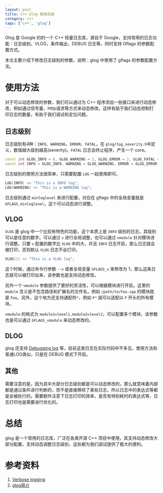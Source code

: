 ```yaml
---
layout: post
title: C++ Glog 使用总结
category: c++
tags: ['c++', 'glog']
---
```



Glog 是 Google 的的一个 C++ 轻量日志库，源自于 Google，支持常用的日志功能：日志级别，VLOG，条件输出，DEBUG 日志等，同时支持 Gflags 的参数配置方式。

本文主要介绍下修改日志级别的参数，说明：glog 中使用了 gflags 的参数配置方法。

# 使用方法

对于可以动态修改的参数，我们可以通过为 C++ 程序添加一些接口来进行动态修改，例如通过信号量、Http请求等方式来动态修改，这样有助于我们动态控制打印日志的数量，有助于我们调试和定位问题。

## 日志级别

日志级别有4种：`INFO`、`WARNING`、`ERROR`、`FATAL`，在 `glog/log_severity.h`中定义，数值越大级别越高(severity)。`FATAL` 日志会终止程序，产生一个 core。

```cpp
const int GLOG_INFO = 0, GLOG_WARNING = 1, GLOG_ERROR = 2, GLOG_FATAL = 3, NUM_SEVERITIES = 4;
const int INFO = GLOG_INFO, WARNING = GLOG_WARNING, ERROR = GLOG_ERROR, FATAL = GLOG_FATA;
```

日志级别的使用方法很简单，只需要配置 `LOG` 一起使用即可。

```cpp
LOG(INFO) << "This is a INFO log";
LOG(WARNING) << "This is a WARNING log";
```

日志级别通过 `minloglevel` 来进行配置，对应在 gflags 中的全局变量就是 `GFLAGS_minloglevel`，这个可以动态进行调整。

## VLOG

`VLOG` 是 glog 中一个比较有特色的功能，这个本质上是 `INFO` 级别的日志，其级别可以是任意的数字。可以通过 `v` 进行全局调整，也可以通过 `vmodule` 针对模块进行调整。只要 `v` 配置的数字比 `VLOG` 中的大，并且 `INFO` 日志开启，那么日志就会被打印，否则默认 `VLOG` 日志不会打印。

```cpp
VLOG(1) << "This is a VLOG log";
```

这个时候，通过命令行参数 `--v` 或者全局变量 `GFLAGS_v` 来修改为 1，那么这条日志就可以被打印出来，该参数也是支持动态修改。

另外一个 `vmodule` 参数提供了更好的灵活性，可以根据模块进行开启。这里的 `module` 含义是不包含路径和扩展名的文件名，例如 `/path/to/Foo.cpp` 的模块就是 `Foo`。另外，这个地方还支持通配符`*`，例如 `F*` 就可以适配以 `F` 开头的所有模块。

`vmodule` 的格式为 `module1=level1,module2=level2`，可以配置多个模块，该参数也是可以通过 `GFLAGS_vmodule` 来动态修改的。

## DLOG

glog 还支持 [Debugging log](https://google.github.io/glog/stable/logging/#debugging-support) 等，目前这类日志在实际代码中不多见，使用方法和普通LOG类似，只是在 DEBUG 模式下开启。

## 其他

需要注意的是，因为其中大部分日志级别都是可以动态修改的，那么就意味着内部都是通过条件进行判断的，而不是直接移除了某些日志，所以日志中的表达式等都是会被执行的。需要额外注意下日志打印的效率，是否有特别耗时的表达式等，日志打印也是需要进行优化的。

# 总结

glog 是一个常用的日志库，广泛在各类开源 C++ 项目中使用，其支持动态修改大部分配置，支持动态调整日志级别，这些都为我们调试提供了极大的便利。


# 参考资料

1. [Verbose logging](https://google.github.io/glog/stable/logging/#verbose-logging)
2. [glog简介](https://izualzhy.cn/glog)